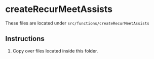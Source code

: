 # createRecurMeetAssists

These files are located under `src/functions/createRecurMeetAssists`

## Instructions

1. Copy over files located inside this folder.

